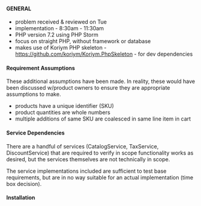 #### GENERAL
- problem received & reviewed on Tue 
- implementation - 8:30am - 11:30am 
- PHP version 7.2 using PHP Storm
- focus on straight PHP, without framework or database
- makes use of Koriym PHP skeleton - https://github.com/koriym/Koriym.PhpSkeleton - for dev dependencies

#### Requirement Assumptions
These additional assumptions have been made.  In reality, these would have been discussed
w/product owners to ensure they are appropriate assumptions to make.

- products have a unique identifier (SKU)
- product quantities are whole numbers
- multiple additions of same SKU are coalesced in same line item in cart

#### Service Dependencies 
There are a handful of services (CatalogService, TaxService, DiscountService) that 
are required to verify in scope functionality works as desired, but the services 
themselves are not technically in scope.  

The service implementations included are sufficient to test base requirements, 
but are in no way suitable for an actual implementation (time box decision).

#### Installation
  
